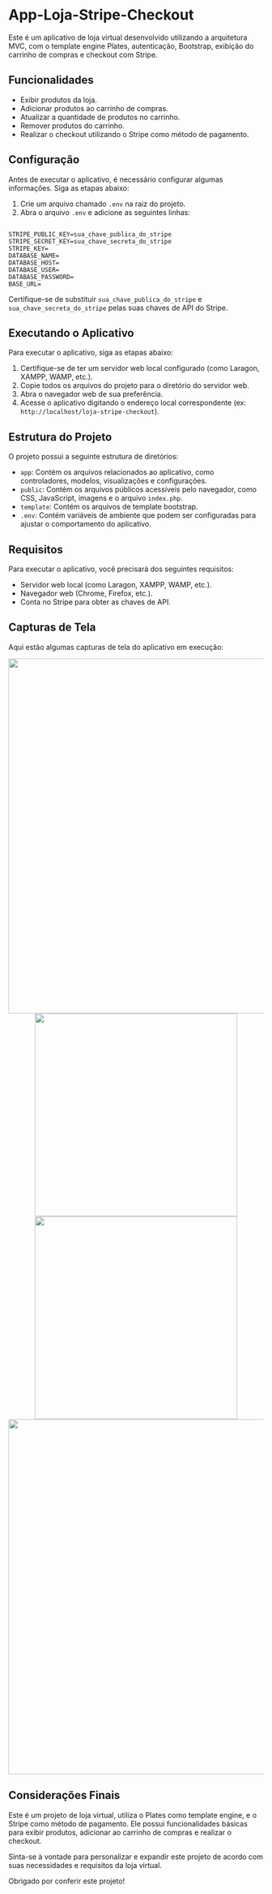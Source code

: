 # App-Loja-Stripe-Checkout

Este é um aplicativo de loja virtual desenvolvido utilizando a arquitetura MVC, com o template engine Plates, autenticação, Bootstrap, exibição do carrinho de compras e checkout com Stripe.

## Funcionalidades

- Exibir produtos da loja.
- Adicionar produtos ao carrinho de compras.
- Atualizar a quantidade de produtos no carrinho.
- Remover produtos do carrinho.
- Realizar o checkout utilizando o Stripe como método de pagamento.

## Configuração

Antes de executar o aplicativo, é necessário configurar algumas informações. Siga as etapas abaixo:

1. Crie um arquivo chamado `.env` na raiz do projeto.
2. Abra o arquivo `.env` e adicione as seguintes linhas:

```dotenv

STRIPE_PUBLIC_KEY=sua_chave_publica_do_stripe
STRIPE_SECRET_KEY=sua_chave_secreta_do_stripe
STRIPE_KEY=
DATABASE_NAME=
DATABASE_HOST=
DATABASE_USER=
DATABASE_PASSWORD=
BASE_URL=

```

Certifique-se de substituir `sua_chave_publica_do_stripe` e `sua_chave_secreta_do_stripe` pelas suas chaves de API do Stripe.

## Executando o Aplicativo

Para executar o aplicativo, siga as etapas abaixo:

1. Certifique-se de ter um servidor web local configurado (como Laragon, XAMPP, WAMP, etc.).
2. Copie todos os arquivos do projeto para o diretório do servidor web.
3. Abra o navegador web de sua preferência.
4. Acesse o aplicativo digitando o endereço local correspondente (ex: `http://localhost/loja-stripe-checkout`).

## Estrutura do Projeto

O projeto possui a seguinte estrutura de diretórios:

- `app`: Contém os arquivos relacionados ao aplicativo, como controladores, modelos, visualizações e configurações.
- `public`: Contém os arquivos públicos acessíveis pelo navegador, como CSS, JavaScript, imagens e o arquivo `index.php`.
- `template`: Contém os arquivos de template bootstrap.
- `.env`: Contém variáveis de ambiente que podem ser configuradas para ajustar o comportamento do aplicativo.

## Requisitos

Para executar o aplicativo, você precisará dos seguintes requisitos:

- Servidor web local (como Laragon, XAMPP, WAMP, etc.).
- Navegador web (Chrome, Firefox, etc.).
- Conta no Stripe para obter as chaves de API.

## Capturas de Tela

Aqui estão algumas capturas de tela do aplicativo em execução:

<!-- ![Página inicial da loja](https://github.com/tarcisiodev1/app-loja-stripe-checkout/assets/111070575/1155f958-d474-4570-bd15-c785e6be263c)

![Carrinho de compras](https://github.com/tarcisiodev1/app-loja-stripe-checkout/assets/111070575/c4d7294b-cf22-4038-b3b8-6f97907ff4e5)

![Responsividade](https://github.com/tarcisiodev1/app-loja-stripe-checkout/assets/111070575/f7e0372b-435a-4635-bcdd-e571151a9f03)

![Responsividade2](https://github.com/tarcisiodev1/app-loja-stripe-checkout/assets/111070575/15618490-42a7-4a3c-8373-687be6e09737) -->

<div align="center">
<img src="https://github.com/tarcisiodev1/app-loja-stripe-checkout/assets/111070575/1155f958-d474-4570-bd15-c785e6be263c" width="700px" />
</div>

<div align="center">
<img src="https://github.com/tarcisiodev1/app-loja-stripe-checkout/assets/111070575/c4d7294b-cf22-4038-b3b8-6f97907ff4e5" width="400px" />
</div>

<div align="center">
<img src="https://github.com/tarcisiodev1/app-loja-stripe-checkout/assets/111070575/f7e0372b-435a-4635-bcdd-e571151a9f03" width="400px" />
</div>

<div align="center">
<img src="https://github.com/tarcisiodev1/app-loja-stripe-checkout/assets/111070575/15618490-42a7-4a3c-8373-687be6e09737" width="700px" />
</div>

## Considerações Finais

Este é um projeto de loja virtual, utiliza o Plates como template engine, e o Stripe como método de pagamento. Ele possui funcionalidades básicas para exibir produtos, adicionar ao carrinho de compras e realizar o checkout.

Sinta-se à vontade para personalizar e expandir este projeto de acordo com suas necessidades e requisitos da loja virtual.

Obrigado por conferir este projeto!
